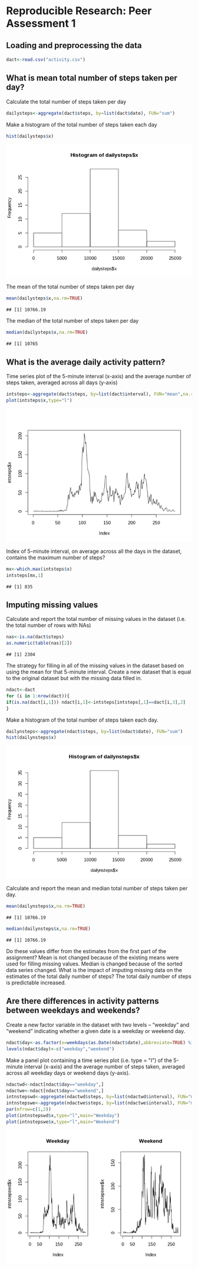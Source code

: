 # Reproducible Research: Peer Assessment 1


## Loading and preprocessing the data

```r
dact<-read.csv("activity.csv")
```

## What is mean total number of steps taken per day?
Calculate the total number of steps taken per day

```r
dailysteps<-aggregate(dact$steps, by=list(dact$date), FUN="sum")
```
Make a histogram of the total number of steps taken each day

```r
hist(dailysteps$x)
```

![](PA1_template_files/figure-html/unnamed-chunk-3-1.png) 

The mean of the total number of steps taken per day

```r
mean(dailysteps$x,na.rm=TRUE)
```

```
## [1] 10766.19
```
The median of the total number of steps taken per day

```r
median(dailysteps$x,na.rm=TRUE)
```

```
## [1] 10765
```

## What is the average daily activity pattern?
Time series plot of the 5-minute interval (x-axis) and the average number of steps taken, averaged across all days (y-axis)

```r
intsteps<-aggregate(dact$steps, by=list(dact$interval), FUN="mean",na.rm=TRUE)
plot(intsteps$x,type="l")
```

![](PA1_template_files/figure-html/unnamed-chunk-6-1.png) 

Index of 5-minute interval, on average across all the days in the dataset, contains the maximum number of steps?

```r
mx<-which.max(intsteps$x)
intsteps[mx,1]
```

```
## [1] 835
```

## Imputing missing values
Calculate and report the total number of missing values in the dataset (i.e. the total number of rows with NAs)

```r
nas<-is.na(dact$steps)
as.numeric(table(nas)[2])
```

```
## [1] 2304
```
The strategy for filling in all of the missing values in the dataset based on using the mean for that 5-minute interval.
Create a new dataset that is equal to the original dataset but with the missing data filled in.

```r
ndact<-dact
for (i in 1:nrow(dact)){
if(is.na(dact[i,1])) ndact[i,1]<-intsteps[intsteps[,1]==dact[i,3],2]
}
```
Make a histogram of the total number of steps taken each day.

```r
dailynsteps<-aggregate(ndact$steps, by=list(ndact$date), FUN="sum")
hist(dailynsteps$x)
```

![](PA1_template_files/figure-html/unnamed-chunk-10-1.png) 

Calculate and report the mean and median total number of steps taken per day.

```r
mean(dailynsteps$x,na.rm=TRUE)
```

```
## [1] 10766.19
```

```r
median(dailynsteps$x,na.rm=TRUE)
```

```
## [1] 10766.19
```
Do these values differ from the estimates from the first part of the assignment?
Mean is not changed because of the existing means were used for filling missing values.
Median is changed because of the sorted data series changed.
What is the impact of imputing missing data on the estimates of the total daily number of steps?
The total daily number of steps is predictable increased.

## Are there differences in activity patterns between weekdays and weekends?
Create a new factor variable in the dataset with two levels – “weekday” and “weekend” indicating whether a given date is a weekday or weekend day.

```r
ndact$day<-as.factor(x=weekdays(as.Date(ndact$date),abbreviate=TRUE) %in% c("Сб","Вс"))
levels(ndact$day)<-c("weekday","weekend")
```

Make a panel plot containing a time series plot (i.e. type = "l") of the 5-minute interval (x-axis) and the average number of steps taken, averaged across all weekday days or weekend days (y-axis).


```r
ndactwd<-ndact[ndact$day=="weekday",]
ndactwe<-ndact[ndact$day=="weekend",]
intnstepswd<-aggregate(ndactwd$steps, by=list(ndactwd$interval), FUN="mean")
intnstepswe<-aggregate(ndactwe$steps, by=list(ndactwe$interval), FUN="mean")
par(mfrow=c(1,2))
plot(intnstepswd$x,type="l",main="Weekday")
plot(intnstepswe$x,type="l",main="Weekend")
```

![](PA1_template_files/figure-html/unnamed-chunk-13-1.png) 
